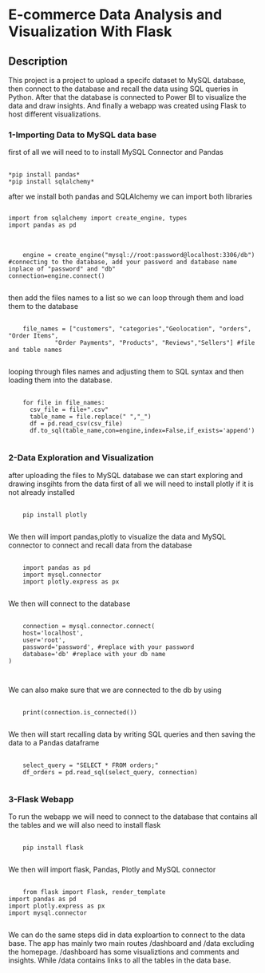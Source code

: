 # E-commerce Data Analysis and Visualization With Flask
## Description
This project is a project to upload a specifc dataset to MySQL database, then connect to the database and recall the data using SQL queries in Python.
After that the database is connected to Power BI to visualize the data and draw insights. And finally a webapp was created using Flask to host different visualizations.

### 1-Importing Data to MySQL data base
first of all we will need to to install MySQL Connector and Pandas

<pre>
  <code>
*pip install pandas*
*pip install sqlalchemy*  </code>
</pre>
after we install both pandas and SQLAlchemy we can import both libraries
<pre>
<code>
import from sqlalchemy import create_engine, types
import pandas as pd
</code>
</pre>
<pre>
  <code>
    engine = create_engine("mysql://root:password@localhost:3306/db") #connecting to the database, add your password and database name inplace of "password" and "db"
connection=engine.connect()
  </code>
</pre>
then add the files names to a list so we can loop through them and load them to the database
<pre>
  <code>
    file_names = ["customers", "categories","Geolocation", "orders", "Order Items",
             "Order Payments", "Products", "Reviews","Sellers"] #file and table names
  </code>
</pre>
looping through files names and adjusting them to SQL syntax and then loading them into the database.
<pre>
  <code>
    for file in file_names:
      csv_file = file+".csv"
      table_name = file.replace(" ","_")
      df = pd.read_csv(csv_file)
      df.to_sql(table_name,con=engine,index=False,if_exists='append')
  </code>
</pre>
### 2-Data Exploration and Visualization
after uploading the files to MySQL database we can start exploring and drawing insgihts from the data
first of all we will need to install plotly if it is not already installed
<pre>
  <code>
    pip install plotly
  </code>
</pre>
We then will import pandas,plotly to visualize the data and MySQL connector to connect and recall data from the database
<pre>
  <code>
    import pandas as pd
    import mysql.connector
    import plotly.express as px
  </code>
</pre>
We then will connect to the database
<pre>
  <code>
    connection = mysql.connector.connect(
    host='localhost',
    user='root',
    password='password', #replace with your password
    database='db' #replace with your db name
)

  </code>
</pre>
We can also make sure that we are connected to the db by using 
<pre>
  <code>
    print(connection.is_connected())
  </code>
</pre>
We then will start recalling data by writing SQL queries and then saving the data to a Pandas dataframe
<pre>
  <code>
    select_query = "SELECT * FROM orders;"
    df_orders = pd.read_sql(select_query, connection)
  </code>
</pre>
### 3-Flask Webapp
To run the webapp we will need to connect to the database that contains all the tables and we will also need to install flask
<pre>
  <code>
    pip install flask
  </code>
</pre>
We then will import flask, Pandas, Plotly and MySQL connector
<pre>
  <code>
    from flask import Flask, render_template
import pandas as pd
import plotly.express as px
import mysql.connector
  </code>
</pre>
We can do the same steps did in data exploartion to connect to the data base.
The app has mainly two main routes /dashboard and /data excluding the homepage.
/dashboard has some visualiztions and comments and insights.
While /data contains links to all the tables in the data base.
